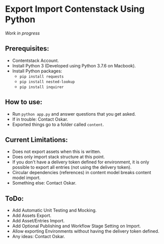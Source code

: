 # Export Import Contenstack Using Python
*Work in progress*

## Prerequisites:
* Contentstack Account.
* Install Python 3 (Developed using Python 3.7.6 on Macbook).
* Install Python packages:
  * `pip install requests`
  * `pip install nested-lookup`
  * `pip install inquirer`

## How to use:
* Run `python app.py` and answer questions that you get asked.
* If in trouble: Contact Oskar.
* Exported things go to a folder called `content`.

## Current Limitations:
* Does not export assets when this is written.
* Does only import stack structure at this point.
* If you don't have a delivery token defined for environment, it is only possible to export all entries (not using the delivery token).
* Circular dependencies (references) in content model breaks content model import.
* Something else: Contact Oskar.

## ToDo:
* Add Automatic Unit Testing and Mocking.
* Add Assets Export.
* Add Asset/Entries Import.
* Add Optional Publishing and Workflow Stage Setting on Import.
* Allow exporting Environments without having the delivery token defined.
* Any ideas: Contact Oskar.
